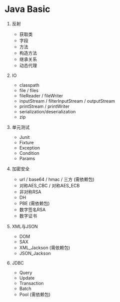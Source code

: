 # Java Basic
1. 反射
    - 获取类
    - 字段
    - 方法
    - 构造方法
    - 继承关系
    - 动态代理

2. IO 
    - classpath
    - file / files
    - fileReader / fileWriter
    - inputStream / filterInputStream / outputStream
    - printStream / printWriter
    - serialization/deserialization
    - zip

3. 单元测试 
     - Junit
     - Fixture
     - Exception
     - Condition
     - Params

4. 加密安全
     - url / base64 / hmac / 三方 (需依赖包)
     - 对称AES_CBC / 对称AES_ECB
     - 非对称RSA
     - DH
     - PBE (需依赖包)
     - 数字签名RSA
     - 数字证书
    
5. XML与JSON
     - DOM
     - SAX
     - XML_Jackson (需依赖包)
     - JSON_Jackson

6. JDBC
    - Query
    - Update
    - Transaction
    - Batch
    - Pool (需依赖包)
